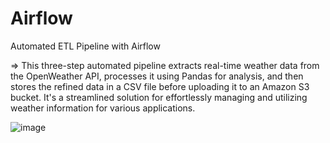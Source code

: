 # Airflow
Automated ETL Pipeline with Airflow

=> This three-step automated pipeline extracts real-time weather data from the OpenWeather API, processes it using Pandas for analysis, and then stores the refined data in a CSV file before uploading it to an Amazon S3 bucket. It's a streamlined solution for effortlessly managing and utilizing weather information for various applications.

![image](https://github.com/fenil264/Airflow/assets/57947920/db462480-4e04-456a-ab74-36d0b44c8fa8)


